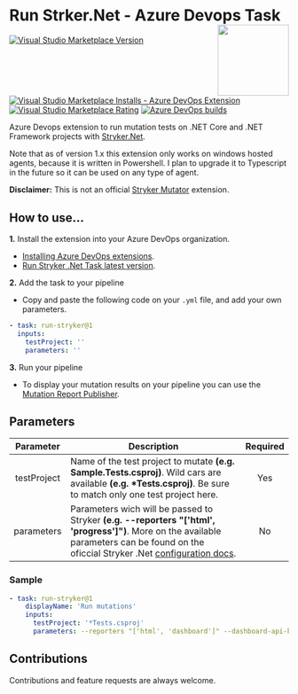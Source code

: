 # Run Strker.Net - Azure Devops Task [<img src="https://raw.githubusercontent.com/raschmitt/run-stryker-task/master/run-stryker/icon.png" align='right' width="128"/>](https://github.com/raschmitt/run-stryker-tas)

[![Visual Studio Marketplace Version](https://img.shields.io/visual-studio-marketplace/v/raschmitt.run-stryker-net-task?label=Latest%20Version&style=flat-square)](https://marketplace.visualstudio.com/items?itemName=raschmitt.run-stryker-net-task)
[![Visual Studio Marketplace Installs - Azure DevOps Extension](https://img.shields.io/visual-studio-marketplace/azure-devops/installs/total/raschmitt.run-stryker-net-task?label=Installs&style=flat-square)](https://marketplace.visualstudio.com/items?itemName=raschmitt.run-stryker-net-task)
[![Visual Studio Marketplace Rating](https://img.shields.io/visual-studio-marketplace/r/raschmitt.run-stryker-net-task?label=User%20Rating&style=flat-square)](https://marketplace.visualstudio.com/items?itemName=raschmitt.run-stryker-net-task)
[![Azure DevOps builds](https://img.shields.io/azure-devops/build/raschmitt/7618d927-8467-43e2-b5e9-1aeddc1fbfdc/21?label=Release&style=flat-square)](https://dev.azure.com/raschmitt/raschmitt/_build?definitionId=21)

Azure Devops extension to run mutation tests on .NET Core and .NET Framework projects with [Stryker.Net](https://github.com/stryker-mutator/stryker-net).

Note that as of version 1.x this extension only works on windows hosted agents, because it is written in Powershell. I plan to upgrade it to Typescript in the future so it can be used on any type of agent.

**Disclaimer:** This is not an official [Stryker Mutator](https://stryker-mutator.io/) extension.

## How to use...

**1.** Install the extension into your Azure DevOps organization.

  - [Installing Azure DevOps extensions](https://docs.microsoft.com/en-us/azure/devops/marketplace/install-extension?view=azure-devops-2020&tabs=browser). 
  - [Run Stryker .Net Task latest version](https://marketplace.visualstudio.com/items?itemName=raschmitt.run-stryker-net-task).

**2.** Add the task to your pipeline

  - Copy and paste the following code on your `.yml` file, and add your own parameters.

```yml
- task: run-stryker@1
  inputs:
    testProject: ''
    parameters: ''
 ```
 
**3.** Run your pipeline 

  - To display your mutation results on your pipeline you can use the [Mutation Report Publisher](https://marketplace.visualstudio.com/items?itemName=stryker-mutator.mutation-report-publisher).

## Parameters

| Parameter | Description | Required |
| :---: | --- | :---: |
| testProject | Name of the test project to mutate **(e.g. Sample.Tests.csproj)**. Wild cars are available **(e.g. *Tests.csproj)**. Be sure to match only one test project here.| Yes |
| parameters | Parameters wich will be passed to Stryker **(e.g. --reporters "['html', 'progress']")**. More on the available parameters can be found on the oficcial Stryker .Net [configuration docs](https://github.com/stryker-mutator/stryker-net/blob/master/docs/Configuration.md). | No |

### Sample

```yml
- task: run-stryker@1
    displayName: 'Run mutations'
    inputs:
      testProject: '*Tests.csproj'
      parameters: --reporters "['html', 'dashboard']" --dashboard-api-key $(STRYKER_DASHBOARD_API_KEY) -project github.com/$(Build.Repository.Name) -version $(Build.SourceBranchName)
```

## Contributions

Contributions and feature requests are always welcome.
